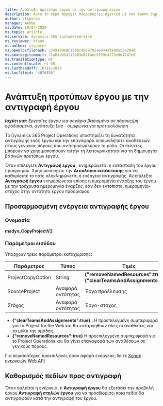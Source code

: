 ```yaml
---
title: Ανάπτυξη προτύπων έργου με την αντιγραφή έργου
description: Αυτό το θέμα παρέχει πληροφορίες σχετικά με τον τρόπο δημιουργίας προτύπων έργου χρησιμοποιώντας την προσαρμοσμένη ενέργεια αντιγραφής έργου.
author: stsporen
manager: Annbe
ms.date: 10/07/2020
ms.topic: article
ms.service: dynamics-365-customerservice
ms.reviewer: kfend
ms.author: stsporen
ms.openlocfilehash: cb49109e8c199bc4569702ae844a19985534294d
ms.sourcegitcommit: 11a61db54119503e82faec5f99c4273e8d1247e5
ms.translationtype: HT
ms.contentlocale: el-GR
ms.lasthandoff: 10/16/2020
ms.locfileid: "4076856"
---
```

# <a name="develop-project-templates-with-copy-project"></a>Ανάπτυξη προτύπων έργου με την αντιγραφή έργου

_**Ισχύει για:** Εργασίες έργου για σενάρια βασισμένα σε πόρους/μη εφοδιασμένα, ανάπτυξη Lite - συμφωνία για προτιμολόγηση_

Το Dynamics 365 Project Operations υποστηρίζει τη δυνατότητα αντιγραφής ενός έργου και την επαναφορά οποιωνδήποτε αναθέσεων στους γενικούς πόρους που αντιπροσωπεύουν το ρόλο. Οι πελάτες μπορούν να χρησιμοποιήσουν αυτήν τη λειτουργικότητα για τη δημιουργία βασικών προτύπων έργου.

Όταν επιλέγετε **Αντιγραφή έργου** , ενημερώνεται η κατάσταση του έργου προορισμού. Χρησιμοποιήστε την **Αιτιολογία κατάστασης** για να καθορίσετε το πότε ολοκληρώνεται η ενέργεια αντιγραφής. Αν επιλέξτε **Αντιγραφή έργου** ενημερώνεται επίσης η ημερομηνία έναρξης του έργου με την τρέχουσα ημερομηνία έναρξης, εάν δεν εντοπιστεί ημερομηνία-στόχος στην οντότητα έργου προορισμού.

## <a name="copy-project-custom-action"></a>Προσαρμοσμένη ενέργεια αντιγραφής έργου 

### <a name="name"></a>Ονομασία 

**msdyn_CopyProjectV2**

### <a name="input-parameters"></a>Παράμετροι εισόδου
Υπάρχουν τρεις παράμετροι καταχώρισης:

| Παράμετρος          | Τύπος   | Τιμές                                                   | 
|--------------------|--------|----------------------------------------------------------|
| ProjectCopyOption  | String | **{"removeNamedResources":true}** ή **{"clearTeamsAndAssignments":true}** |
| SourceProject      | Αναφορά οντότητας | Έργο προέλευσης |
| Στόχος             | Αναφορά οντότητας | Έργο-στόχος |


- **{"clearTeamsAndAssignments":true}** : Η προεπιλεγμένη συμπεριφορά για το Project for the Web και θα καταργηθούν όλες οι αναθέσεις και τα μέλη της ομάδας.
- **{"removeNamedResources":true}** Η προεπιλεγμένη συμπεριφορά για το Project Operations και θα γίνει επαναφορά των αναθέσεων σε γενικούς πόρους.

Για περισσότερες προεπιλογές όσον αφορά ενέργειες δείτε [Χρήση ενεργειών Web API](https://docs.microsoft.com/powerapps/developer/common-data-service/webapi/use-web-api-actions)

## <a name="specify-fields-to-copy"></a>Καθορισμός πεδίων προς αντιγραφή 
Όταν καλείται η ενέργεια, η **Αντιγραφή έργου** θα εξετάσει την προβολή έργου **Αντιγραφή στηλών έργου** για να προσδιορίσει ποια πεδία θα αντιγραφούν κατά την αντιγραφή του έργου.
